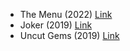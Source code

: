 - The Menu (2022) [Link](https://www.imdb.com/title/tt9764362/?ref_=adv_li_tt)
- Joker (2019) [Link](https://www.imdb.com/title/tt7286456/)
- Uncut Gems (2019) [Link](https://www.imdb.com/title/tt5727208/?ref_=nv_sr_srsg_0)
